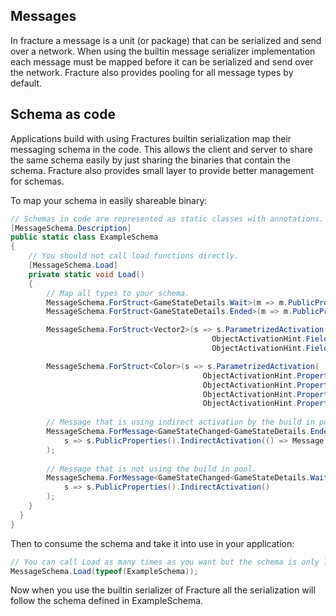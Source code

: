 ## Messages
In fracture a message is a unit (or package) that can be serialized and send over a network. When using the builtin message
serializer implementation each message must be mapped before it can be serialized and send over the network. Fracture also provides pooling for all
message types by default.

## Schema as code
Applications build with using Fractures builtin serialization map their messaging schema in the code. This allows the client and server to share the same schema easily
by just sharing the binaries that contain the schema. Fracture also provides small layer to provide better management for schemas.

To map your schema in easily shareable binary:
```csharp
// Schemas in code are represented as static classes with annotations.
[MessageSchema.Description]
public static class ExampleSchema
{
    // You should not call load functions directly.
    [MessageSchema.Load]
    private static void Load()
    {
        // Map all types to your schema.          
        MessageSchema.ForStruct<GameStateDetails.Wait>(m => m.PublicProperties());
        MessageSchema.ForStruct<GameStateDetails.Ended>(m => m.PublicProperties());

        MessageSchema.ForStruct<Vector2>(s => s.ParametrizedActivation(
                                             ObjectActivationHint.Field("x", nameof(Vector2.X)),
                                             ObjectActivationHint.Field("y", nameof(Vector2.Y))));

        MessageSchema.ForStruct<Color>(s => s.ParametrizedActivation(
                                           ObjectActivationHint.Property("r", nameof(Color.R), typeof(byte)),
                                           ObjectActivationHint.Property("g", nameof(Color.G), typeof(byte)),
                                           ObjectActivationHint.Property("b", nameof(Color.B), typeof(byte)),
                                           ObjectActivationHint.Property("alpha", nameof(Color.A), typeof(byte))));
                                           
        // Message that is using indirect activation by the build in pool.
        MessageSchema.ForMessage<GameStateChanged<GameStateDetails.Ended>>(
            s => s.PublicProperties().IndirectActivation(() => Message.Create<GameStateChanged<GameStateDetails.Ended>>())
        );
           
        // Message that is not using the build in pool.
        MessageSchema.ForMessage<GameStateChanged<GameStateDetails.Wait>>(
            s => s.PublicProperties().IndirectActivation()
        );
    }
  }
}
```

Then to consume the schema and take it into use in your application:
```csharp
// You can call Load as many times as you want but the schema is only loaded once.
MessageSchema.Load(typeof(ExampleSchema));         
```

Now when you use the builtin serializer of Fracture all the serialization will follow the schema defined in ExampleSchema.
